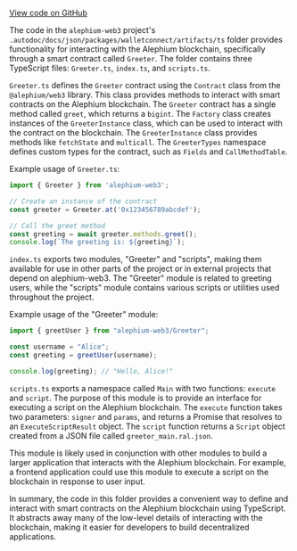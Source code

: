 [View code on GitHub](https://github.com/alephium/alephium-web3/.autodoc/docs/json/packages/walletconnect/artifacts/ts)

The code in the `alephium-web3` project's `.autodoc/docs/json/packages/walletconnect/artifacts/ts` folder provides functionality for interacting with the Alephium blockchain, specifically through a smart contract called `Greeter`. The folder contains three TypeScript files: `Greeter.ts`, `index.ts`, and `scripts.ts`.

`Greeter.ts` defines the `Greeter` contract using the `Contract` class from the `@alephium/web3` library. This class provides methods to interact with smart contracts on the Alephium blockchain. The `Greeter` contract has a single method called `greet`, which returns a `bigint`. The `Factory` class creates instances of the `GreeterInstance` class, which can be used to interact with the contract on the blockchain. The `GreeterInstance` class provides methods like `fetchState` and `multicall`. The `GreeterTypes` namespace defines custom types for the contract, such as `Fields` and `CallMethodTable`.

Example usage of `Greeter.ts`:

```javascript
import { Greeter } from 'alephium-web3';

// Create an instance of the contract
const greeter = Greeter.at('0x123456789abcdef');

// Call the greet method
const greeting = await greeter.methods.greet();
console.log(`The greeting is: ${greeting}`);
```

`index.ts` exports two modules, "Greeter" and "scripts", making them available for use in other parts of the project or in external projects that depend on alephium-web3. The "Greeter" module is related to greeting users, while the "scripts" module contains various scripts or utilities used throughout the project.

Example usage of the "Greeter" module:

```javascript
import { greetUser } from "alephium-web3/Greeter";

const username = "Alice";
const greeting = greetUser(username);

console.log(greeting); // "Hello, Alice!"
```

`scripts.ts` exports a namespace called `Main` with two functions: `execute` and `script`. The purpose of this module is to provide an interface for executing a script on the Alephium blockchain. The `execute` function takes two parameters: `signer` and `params`, and returns a Promise that resolves to an `ExecuteScriptResult` object. The `script` function returns a `Script` object created from a JSON file called `greeter_main.ral.json`.

This module is likely used in conjunction with other modules to build a larger application that interacts with the Alephium blockchain. For example, a frontend application could use this module to execute a script on the blockchain in response to user input.

In summary, the code in this folder provides a convenient way to define and interact with smart contracts on the Alephium blockchain using TypeScript. It abstracts away many of the low-level details of interacting with the blockchain, making it easier for developers to build decentralized applications.
